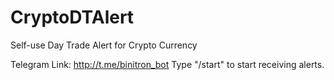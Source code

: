 # CryptoDTAlert
Self-use Day Trade Alert for Crypto Currency

Telegram Link: http://t.me/binitron_bot
Type "/start" to start receiving alerts.
